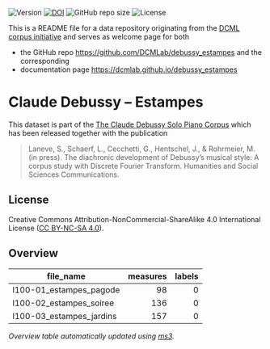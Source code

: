 ![Version](https://img.shields.io/github/v/release/DCMLab/debussy_estampes?display_name=tag)
[![DOI](https://zenodo.org/badge/563838765.svg)](https://zenodo.org/badge/latestdoi/563838765)
![GitHub repo size](https://img.shields.io/github/repo-size/DCMLab/debussy_estampes)
![License](https://img.shields.io/badge/license-CC%20BY--NC--SA%204.0-9cf)


This is a README file for a data repository originating from the [DCML corpus initiative](https://github.com/DCMLab/dcml_corpora)
and serves as welcome page for both 

* the GitHub repo https://github.com/DCMLab/debussy_estampes and the corresponding
* documentation page https://dcmlab.github.io/debussy_estampes

# Claude Debussy – Estampes

This dataset is part of the [The Claude Debussy Solo Piano Corpus](https://github.com/DCMLab/debussy_piano) which has been released together with the publication

> Laneve, S., Schaerf, L., Cecchetti, G., Hentschel, J., & Rohrmeier, M. (in press). The diachronic development of Debussy’s musical style: A corpus study with Discrete Fourier Transform. Humanities and Social Sciences Communications.


## License

Creative Commons Attribution-NonCommercial-ShareAlike 4.0 International License ([CC BY-NC-SA 4.0](https://creativecommons.org/licenses/by-nc-sa/4.0/)).

## Overview
|       file_name        |measures|labels|
|------------------------|-------:|-----:|
|l100-01_estampes_pagode |      98|     0|
|l100-02_estampes_soiree |     136|     0|
|l100-03_estampes_jardins|     157|     0|


*Overview table automatically updated using [ms3](https://johentsch.github.io/ms3/).*